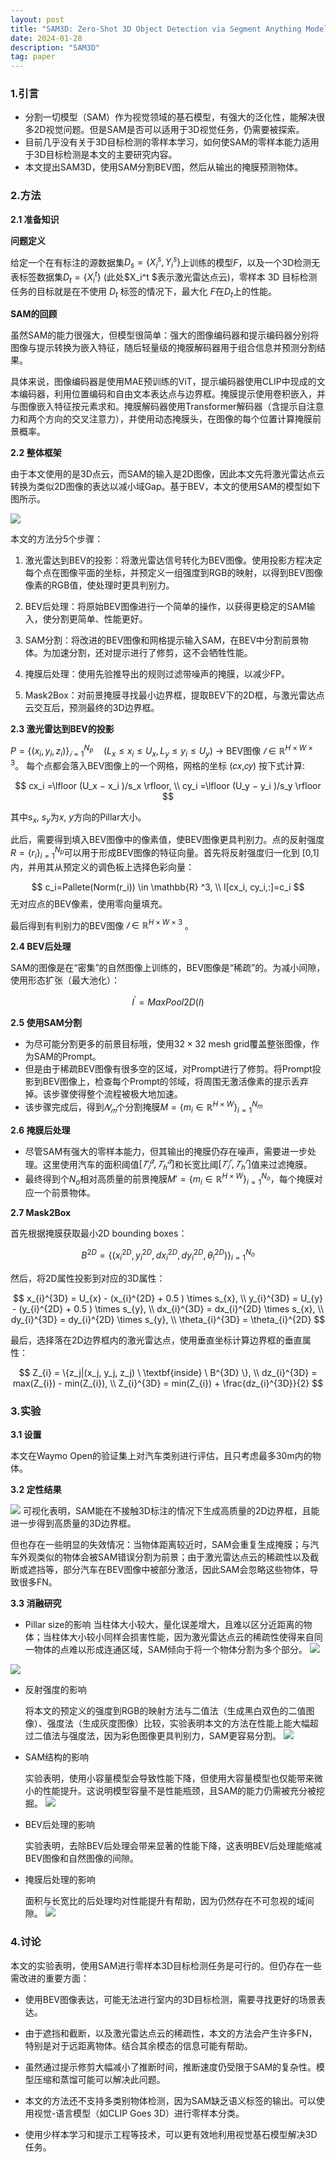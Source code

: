 ```yaml
---
layout: post
title: "SAM3D: Zero-Shot 3D Object Detection via Segment Anything Model"
date: 2024-01-28
description: "SAM3D"
tag: paper
---
```


### 1.引言

- 分割一切模型（SAM）作为视觉领域的基石模型，有强大的泛化性，能解决很多2D视觉问题。但是SAM是否可以适用于3D视觉任务，仍需要被探索。
- 目前几乎没有关于3D目标检测的零样本学习，如何使SAM的零样本能力适用于3D目标检测是本文的主要研究内容。
- 本文提出SAM3D，使用SAM分割BEV图，然后从输出的掩膜预测物体。

### 2.方法

**2.1 准备知识**

**问题定义**

给定一个在有标注的源数据集$D_s=\{X_{i}^{s}, Y_{i}^{s}\}$上训练的模型$F$，以及一个3D检测无表标签数据集$D_t=\{X_i^t\}$ (此处$X_i^t $表示激光雷达点云)，零样本 3D 目标检测任务的目标就是在不使用 $D_t$ 标签的情况下，最大化 $F$在$D_t$上的性能。

**SAM的回顾**

虽然SAM的能力很强大，但模型很简单：强大的图像编码器和提示编码器分别将图像与提示转换为嵌入特征，随后轻量级的掩膜解码器用于组合信息并预测分割结果。

具体来说，图像编码器是使用MAE预训练的ViT，提示编码器使用CLIP中现成的文本编码器，利用位置编码和自由文本表达点与边界框。掩膜提示使用卷积嵌入，并与图像嵌入特征按元素求和。掩膜解码器使用Transformer解码器（含提示自注意力和两个方向的交叉注意力），并使用动态掩膜头，在图像的每个位置计算掩膜前景概率。

**2.2 整体框架**

由于本文使用的是3D点云，而SAM的输入是2D图像，因此本文先将激光雷达点云转换为类似2D图像的表达以减小域Gap。基于BEV，本文的使用SAM的模型如下图所示。

![](/images/posts/SAM3D/framework.png)


本文的方法分5个步骤：

1. 激光雷达到BEV的投影：将激光雷达信号转化为BEV图像。使用投影方程决定每个点在图像平面的坐标，并预定义一组强度到RGB的映射，以得到BEV图像像素的RGB值，使处理时更具判别力。

2. BEV后处理：将原始BEV图像进行一个简单的操作，以获得更稳定的SAM输入，使分割更简单、性能更好。
3. SAM分割：将改进的BEV图像和网格提示输入SAM，在BEV中分割前景物体。为加速分割，还对提示进行了修剪，这不会牺牲性能。
4. 掩膜后处理：使用先验推导出的规则过滤带噪声的掩膜，以减少FP。
5. Mask2Box：对前景掩膜寻找最小边界框，提取BEV下的2D框，与激光雷达点云交互后，预测最终的3D边界框。

**2.3 激光雷达到BEV的投影**

$P=\{(x_i, y_i, z_i)\}_{𝑖=1}^{N_p}  \quad(L_x \leq x_i \leq U_x,  L_y \leq y_i \leq U_y)$  $\rightarrow$ BEV图像 $𝐼 \in \mathbb{R}^{H×W×3}$。
每个点都会落入BEV图像上的一个网格，网格的坐标 (𝑐𝑥,𝑐𝑦) 按下式计算:

$$
cx_i =\lfloor (U_x − x_i )/s_x \rfloor,  \\
cy_i =\lfloor (U_y − y_i )/s_y \rfloor
$$

其中$s_x$, $s_y$为$x$, $y$方向的Pillar大小。

此后，需要得到填入BEV图像中的像素值，使BEV图像更具判别力。点的反射强度$R=\{r_i \}_{i=1}^{N_p}$可以用于形成BEV图像的特征向量。首先将反射强度归一化到 [0,1] 内，并用其从预定义的调色板上选择色彩向量：

$$
c_i=Pallete⁡(Norm⁡(r_i)) \in \mathbb{R} ^3,
\\
I[cx_i, cy_i,:]=c_i
$$
无对应点的BEV像素，使用零向量填充。

最后得到有判别力的BEV图像 $𝐼 \in \mathbb{R}^{H×W×3}$ 。


**2.4 BEV后处理**

SAM的图像是在“密集”的自然图像上训练的，BEV图像是“稀疏”的。为减小间隙，使用形态扩张（最大池化）：

$$I^′=MaxPool2D(I)$$

**2.5 使用SAM分割**

- 为尽可能分割更多的前景目标哦，使用$32\times32$ mesh grid覆盖整张图像，作为SAM的Prompt。
- 但是由于稀疏BEV图像有很多空的区域，对Prompt进行了修剪。将Prompt投影到BEV图像上，检查每个Prompt的邻域，将周围无激活像素的提示丢弃掉。该步骤使得整个流程被极大地加速。
- 该步骤完成后，得到$𝑁_𝑚$个分割掩膜$M=\{m_i \in \mathbb{R}^{H \times W} \}_{i=1}^{N_m}$

**2.6 掩膜后处理**

- 尽管SAM有强大的零样本能力，但其输出的掩膜仍存在噪声，需要进一步处理。这里使用汽车的面积阈值$[𝑇_𝑙^𝑎,𝑇_ℎ^𝑎 ]$和长宽比阈$[𝑇_𝑙^𝑟,𝑇_ℎ^𝑟 ]$值来过滤掩膜。
- 最终得到个$N_o$相对高质量的前景掩膜$M'=\{m_i \in \mathbb{R}^{H \times W} \}_{i=1}^{N_o}$，每个掩膜对应一个前景物体。

**2.7 Mask2Box**

首先根据掩膜获取最小2D bounding boxes：

$$
B^{2D}=\{(x_i^{2D},y_i^{2D},dx_i^{2D},dy_i^{2D},\theta_i^{2D})\}_{i=1}^{N_o}
$$

然后，将2D属性投影到对应的3D属性：

$$
x_{i}^{3D} = U_{x} - (x_{i}^{2D} + 0.5 ) \times s_{x}, \\
y_{i}^{3D} = U_{y} - (y_{i}^{2D} + 0.5 ) \times s_{y}, \\
dx_{i}^{3D} = dx_{i}^{2D} \times s_{x}, \\
dy_{i}^{3D} = dy_{i}^{2D} \times s_{y}, \\
\theta_{i}^{3D} = \theta_{i}^{2D}
$$

最后，选择落在2D边界框内的激光雷达点，使用垂直坐标计算边界框的垂直属性：

$$
Z_{i} = \{z_j|(x_j, y_j, z_j) \ \textbf{inside} \  B^{3D} \}, \\
dz_{i}^{3D} = max(Z_{i})  - min(Z_{i}), \\
Z_{i}^{3D} = min(Z_{i}) +  \frac{dz_{i}^{3D}}{2}
$$

 

### 3.实验

**3.1 设置**

本文在Waymo Open的验证集上对汽车类别进行评估，且只考虑最多30m内的物体。

**3.2 定性结果**

![](/images/posts/SAM3D/visuallization_ret.png)
可视化表明，SAM能在不接触3D标注的情况下生成高质量的2D边界框，且能进一步得到高质量的3D边界框。

但也存在一些明显的失效情况：当物体距离较近时，SAM会重复生成掩膜；与汽车外观类似的物体会被SAM错误分割为前景；由于激光雷达点云的稀疏性以及截断或遮挡等，部分汽车在BEV图像中被部分激活，因此SAM会忽略这些物体，导致很多FN。

**3.3 消融研究**

- Pillar size的影响 当柱体大小较大，量化误差增大，且难以区分近距离的物体；当柱体大小较小同样会损害性能，因为激光雷达点云的稀疏性使得来自同一物体的点难以形成连通区域，SAM倾向于将一个物体分割为多个部分。
![](/images/posts/SAM3D/tb1.png)

![](/images/posts/SAM3D/pillar_size.png)

- 反射强度的影响 

  将本文的预定义的强度到RGB的映射方法与二值法（生成黑白双色的二值图像）、强度法（生成灰度图像）比较，实验表明本文的方法在性能上能大幅超过二值法与强度法，因为彩色图像更具判别力，SAM更容易分割。
  ![](/images/posts/SAM3D/tb2.png)

- SAM结构的影响 

  实验表明，使用小容量模型会导致性能下降，但使用大容量模型也仅能带来微小的性能提升。这说明模型容量不是性能瓶颈，且SAM的能力仍需被充分被挖掘。
  ![](/images/posts/SAM3D/tb2.png)


- BEV后处理的影响 

  实验表明，去除BEV后处理会带来显著的性能下降，这表明BEV后处理能缩减BEV图像和自然图像的间隙。

- 掩膜后处理的影响 

  面积与长宽比的后处理均对性能提升有帮助，因为仍然存在不可忽视的域间隙。
  ![](/images/posts/SAM3D/tb4.png)

### 4.讨论

本文的实验表明，使用SAM进行零样本3D目标检测任务是可行的。但仍存在一些需改进的重要方面：

- 使用BEV图像表达，可能无法进行室内的3D目标检测，需要寻找更好的场景表达。

- 由于遮挡和截断，以及激光雷达点云的稀疏性，本文的方法会产生许多FN，特别是对于远距离物体。结合其余模态的信息可能有帮助。
- 虽然通过提示修剪大幅减小了推断时间，推断速度仍受限于SAM的复杂性。模型压缩和蒸馏可能可以解决此问题。
- 本文的方法还不支持多类别物体检测，因为SAM缺乏语义标签的输出。可以使用视觉-语言模型（如CLIP Goes 3D）进行零样本分类。
- 使用少样本学习和提示工程等技术，可以更有效地利用视觉基石模型解决3D任务。

